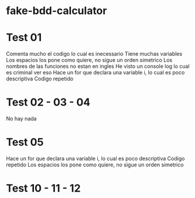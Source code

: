 # fake-bdd-calculator
# Test 01
Comenta mucho el codigo lo cual es inecessario
Tiene muchas variables
Los espacios los pone como quiere, no sigue un orden simetrico
Los nombres de las funciones no estan en ingles
He visto un console log lo cual es criminal ver eso
Hace un for que declara una variable i, lo cual es poco descriptiva
Codigo repetido

# Test 02 - 03 - 04
No hay nada 

# Test 05
Hace un for que declara una variable i, lo cual es poco descriptiva
Codigo repetido
Los espacios los pone como quiere, no sigue un orden simetrico

# Test 10 - 11 - 12

